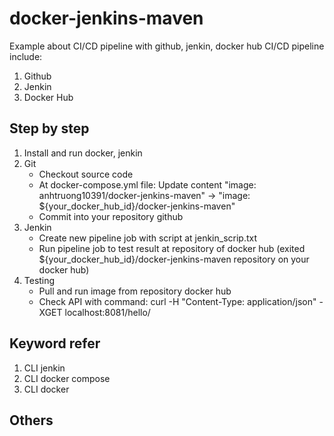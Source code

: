 # docker-jenkins-maven
  Example about CI/CD pipeline with github, jenkin, docker hub
  CI/CD pipeline include:
   1. Github
   2. Jenkin
   3. Docker Hub
## Step by step
1. Install and run docker, jenkin
2. Git
   - Checkout source code
   - At docker-compose.yml file:
     Update content "image: anhtruong10391/docker-jenkins-maven" -> "image: ${your_docker_hub_id}/docker-jenkins-maven"
   - Commit into your repository github
3. Jenkin
   - Create new pipeline job with script at jenkin_scrip.txt
   - Run pipeline job to test result at repository of docker hub (exited ${your_docker_hub_id}/docker-jenkins-maven repository on your docker hub)
4. Testing
   - Pull and run image from repository docker hub
   - Check API with command:
     curl -H "Content-Type: application/json" -XGET localhost:8081/hello/
## Keyword refer
1. CLI jenkin
2. CLI docker compose
3. CLI docker
## Others
